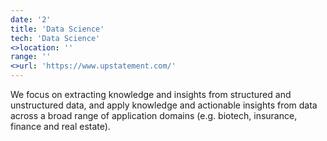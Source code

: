 ```yaml
---
date: '2'
title: 'Data Science'
tech: 'Data Science'
<>location: ''
range: ''
<>url: 'https://www.upstatement.com/'
---
```

We focus on extracting knowledge and insights from structured and unstructured data, and apply knowledge and actionable insights from data across a broad range of application domains (e.g. biotech, insurance, finance and real estate).

